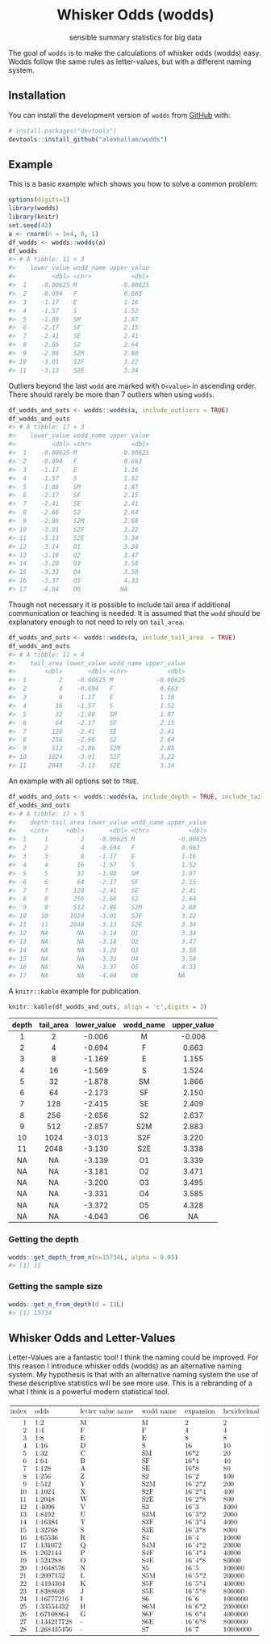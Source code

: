 
<!-- README.md is generated from README.Rmd. Please edit that file -->
<h1 align="center">
Whisker Odds (wodds)
</h1>
<p align="center">
sensible summary statistics for big data
</p>
<!-- badges: start -->
<!-- badges: end -->

The goal of `wodds` is to make the calculations of whisker odds (wodds)
easy. Wodds follow the same rules as letter-values, but with a different
naming system.

## Installation

You can install the development version of `wodds` from
[GitHub](https://github.com) with:

``` r
# install.packages("devtools")
devtools::install_github("alexhallam/wodds")
```

## Example

This is a basic example which shows you how to solve a common problem:

``` r
options(digits=1)
library(wodds)
library(knitr)
set.seed(42)
a <- rnorm(n = 1e4, 0, 1)
df_wodds <- wodds::wodds(a)
df_wodds
#> # A tibble: 11 × 3
#>    lower_value wodd_name upper_value
#>          <dbl> <chr>           <dbl>
#>  1    -0.00625 M            -0.00625
#>  2    -0.694   F             0.663  
#>  3    -1.17    E             1.16   
#>  4    -1.57    S             1.52   
#>  5    -1.88    SM            1.87   
#>  6    -2.17    SF            2.15   
#>  7    -2.41    SE            2.41   
#>  8    -2.66    S2            2.64   
#>  9    -2.86    S2M           2.88   
#> 10    -3.01    S2F           3.22   
#> 11    -3.13    S2E           3.34
```

Outliers beyond the last `wodd` are marked with `O<value>` in ascending
order. There should rarely be more than 7 outliers when using `wodds`.

``` r
df_wodds_and_outs <- wodds::wodds(a, include_outliers = TRUE)
df_wodds_and_outs
#> # A tibble: 17 × 3
#>    lower_value wodd_name upper_value
#>          <dbl> <chr>           <dbl>
#>  1    -0.00625 M            -0.00625
#>  2    -0.694   F             0.663  
#>  3    -1.17    E             1.16   
#>  4    -1.57    S             1.52   
#>  5    -1.88    SM            1.87   
#>  6    -2.17    SF            2.15   
#>  7    -2.41    SE            2.41   
#>  8    -2.66    S2            2.64   
#>  9    -2.86    S2M           2.88   
#> 10    -3.01    S2F           3.22   
#> 11    -3.13    S2E           3.34   
#> 12    -3.14    O1            3.34   
#> 13    -3.18    O2            3.47   
#> 14    -3.20    O3            3.50   
#> 15    -3.33    O4            3.58   
#> 16    -3.37    O5            4.33   
#> 17    -4.04    O6           NA
```

Though not necessary it is possible to include tail area if additional
communication or teaching is needed. It is assumed that the `wodd`
should be explanatory enough to not need to rely on `tail_area`.

``` r
df_wodds_and_outs <- wodds::wodds(a, include_tail_area  = TRUE)
df_wodds_and_outs
#> # A tibble: 11 × 4
#>    tail_area lower_value wodd_name upper_value
#>        <dbl>       <dbl> <chr>           <dbl>
#>  1         2    -0.00625 M            -0.00625
#>  2         4    -0.694   F             0.663  
#>  3         8    -1.17    E             1.16   
#>  4        16    -1.57    S             1.52   
#>  5        32    -1.88    SM            1.87   
#>  6        64    -2.17    SF            2.15   
#>  7       128    -2.41    SE            2.41   
#>  8       256    -2.66    S2            2.64   
#>  9       512    -2.86    S2M           2.88   
#> 10      1024    -3.01    S2F           3.22   
#> 11      2048    -3.13    S2E           3.34
```

An example with all options set to `TRUE`.

``` r
df_wodds_and_outs <- wodds::wodds(a, include_depth = TRUE, include_tail_area = TRUE, include_outliers = TRUE)
df_wodds_and_outs
#> # A tibble: 17 × 5
#>    depth tail_area lower_value wodd_name upper_value
#>    <int>     <dbl>       <dbl> <chr>           <dbl>
#>  1     1         2    -0.00625 M            -0.00625
#>  2     2         4    -0.694   F             0.663  
#>  3     3         8    -1.17    E             1.16   
#>  4     4        16    -1.57    S             1.52   
#>  5     5        32    -1.88    SM            1.87   
#>  6     6        64    -2.17    SF            2.15   
#>  7     7       128    -2.41    SE            2.41   
#>  8     8       256    -2.66    S2            2.64   
#>  9     9       512    -2.86    S2M           2.88   
#> 10    10      1024    -3.01    S2F           3.22   
#> 11    11      2048    -3.13    S2E           3.34   
#> 12    NA        NA    -3.14    O1            3.34   
#> 13    NA        NA    -3.18    O2            3.47   
#> 14    NA        NA    -3.20    O3            3.50   
#> 15    NA        NA    -3.33    O4            3.58   
#> 16    NA        NA    -3.37    O5            4.33   
#> 17    NA        NA    -4.04    O6           NA
```

A `knitr::kable` example for publication.

``` r
knitr::kable(df_wodds_and_outs, align = 'c',digits = 3)
```

| depth | tail\_area | lower\_value | wodd\_name | upper\_value |
|:-----:|:----------:|:------------:|:----------:|:------------:|
|   1   |     2      |    -0.006    |     M      |    -0.006    |
|   2   |     4      |    -0.694    |     F      |    0.663     |
|   3   |     8      |    -1.169    |     E      |    1.155     |
|   4   |     16     |    -1.569    |     S      |    1.524     |
|   5   |     32     |    -1.878    |     SM     |    1.866     |
|   6   |     64     |    -2.173    |     SF     |    2.150     |
|   7   |    128     |    -2.415    |     SE     |    2.409     |
|   8   |    256     |    -2.656    |     S2     |    2.637     |
|   9   |    512     |    -2.857    |    S2M     |    2.883     |
|  10   |    1024    |    -3.013    |    S2F     |    3.220     |
|  11   |    2048    |    -3.130    |    S2E     |    3.338     |
|  NA   |     NA     |    -3.139    |     O1     |    3.339     |
|  NA   |     NA     |    -3.181    |     O2     |    3.471     |
|  NA   |     NA     |    -3.200    |     O3     |    3.495     |
|  NA   |     NA     |    -3.331    |     O4     |    3.585     |
|  NA   |     NA     |    -3.372    |     O5     |    4.328     |
|  NA   |     NA     |    -4.043    |     O6     |      NA      |

### Getting the depth

``` r
wodds::get_depth_from_n(n=15734L, alpha = 0.05)
#> [1] 11
```

### Getting the sample size

``` r
wodds::get_n_from_depth(d = 11L)
#> [1] 15734
```

## Whisker Odds and Letter-Values

Letter-Values are a fantastic tool! I think the naming could be
improved. For this reason I introduce whisker odds (wodds) as an
alternative naming system. My hypothesis is that with an alternative
naming system the use of these descriptive statistics will be see more
use. This is a rebranding of a what I think is a powerful modern
statistical tool.

![](man/figures/table.png)
